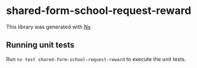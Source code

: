 # shared-form-school-request-reward

This library was generated with [Nx](https://nx.dev).

## Running unit tests

Run `nx test shared-form-school-request-reward` to execute the unit tests.
